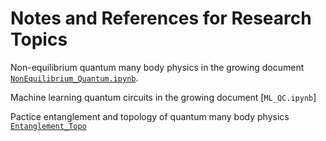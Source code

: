 # Notes and References for Research Topics
Non-equilibrium quantum many body physics in the growing document [`NonEquilibrium_Quantum.ipynb`](https://github.com/JSKao/Computational-Quantum-Many-Body-Physics/blob/main/NonEquilibrium_Quantum.ipynb). 

Machine learning quantum circuits in the growing document [`ML_QC.ipynb`] 

Pactice entanglement and topology of quantum many body physics [`Entanglement_Topo`](https://github.com/JSKao/Computational-Quantum-Many-Body-Physics/blob/main/Entanglement_Topo.ipynb)

